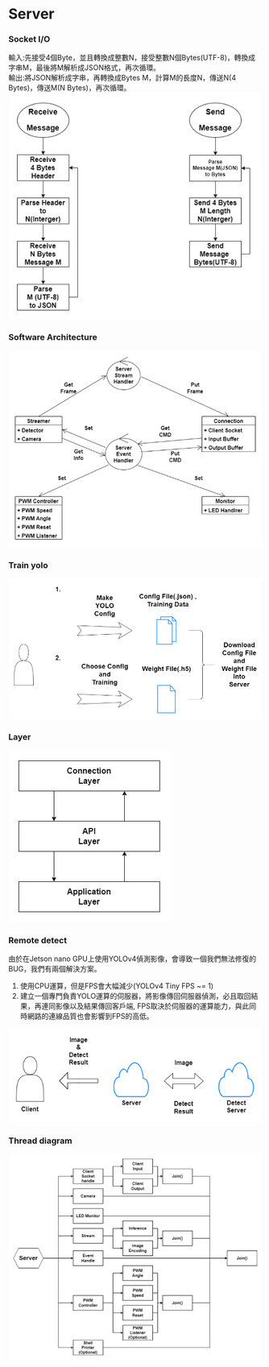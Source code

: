# Server

### Socket I/O

輸入:先接受4個Byte，並且轉換成整數N，接受整數N個Bytes(UTF-8)，轉換成字串M，最後將M解析成JSON格式，再次循環。  
輸出:將JSON解析成字串，再轉換成Bytes M，計算M的長度N，傳送N(4 Bytes)，傳送M(N Bytes)，再次循環。  
![](docs/SocketFormat.png)

### Software Architecture

![](docs/SoftwareArchitecture.png)

### Train yolo

![](docs/TrainingYOLO.png)

### Layer

![](docs/Layers.png)

### Remote detect

由於在Jetson nano GPU上使用YOLOv4偵測影像，會導致一個我們無法修復的BUG，我們有兩個解決方案。

1. 使用CPU運算，但是FPS會大幅減少(YOLOv4 Tiny FPS ~= 1)
2. 建立一個專門負責YOLO運算的伺服器，將影像傳回伺服器偵測，必且取回結果，再連同影像以及結果傳回客戶端, FPS取決於伺服器的運算能力，與此同時網路的連線品質也會影響到FPS的高低。

![](docs/Remotedetect.png)

### Thread diagram

![](docs/MultiThreadDiagram.png)